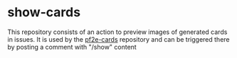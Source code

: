 # show-cards

This repository consists of an action to preview images of generated cards in issues.
It is used by the [pf2e-cards] repository and can be triggered there by posting a comment with "/show" content

[pf2e-cards]: https://github.com/potsdam-pnp/pf2e-cards
